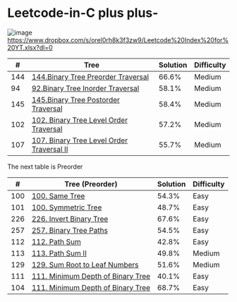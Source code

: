 # Leetcode-in-C plus plus-

![image](https://user-images.githubusercontent.com/30942700/117527619-f8c34480-afff-11eb-9ff1-e06fffa3af3e.png) https://www.dropbox.com/s/orel0rh8k3f3zw9/Leetcode%20Index%20for%20YT.xlsx?dl=0


|   #  |   Tree    |     Solution      |       Difficulty      |
|-----|-----------|----------|------------|
| 144 |    [144.Binary Tree Preorder Traversal](https://github.com/Xenorock/Leetcode-in-CPlusPlus-/issues/1#issue-880340987)  |66.6%|Medium| 
| 94  |   [92.Binary Tree Inorder Traversal ](https://github.com/Xenorock/Leetcode-in-CPlusPlus-/issues/2#issue-880359391)    |58.1%|Medium|
| 145  |   [145.Binary Tree Postorder Traversal ](https://github.com/Xenorock/Leetcode-in-CPlusPlus-/issues/3#issue-881027097)    |58.4%|Medium|
| 102  |   [102. Binary Tree Level Order Traversal ](https://github.com/Xenorock/Leetcode-in-CPlusPlus-/issues/4#issue-882163283)    |57.2%|Medium|
| 107  |   [107. Binary Tree Level Order Traversal II ](https://github.com/Xenorock/Leetcode-in-CPlusPlus-/issues/5#issue-882169542)    |55.7%|Medium|




The next table is Preorder

|   #  |   Tree (Preorder)           |     Solution      |       Difficulty      |
|-----|-----------|----------|------------|
| 100  |   [100. Same Tree  ](https://github.com/Xenorock/Leetcode-in-CPlusPlus-/issues/6#issue-886288566)    |54.3%|Easy|
| 101  |   [100. Symmetric Tree  ](https://github.com/Xenorock/Leetcode-in-CPlusPlus-/issues/7#issue-886361496)    |48.7%|Easy|
| 226  |   [226. Invert Binary Tree](https://github.com/Xenorock/Leetcode-in-CPlusPlus-/issues/8#issue-889945862)    |67.6%|Easy|
| 257  |   [257. Binary Tree Paths](https://github.com/Xenorock/Leetcode-in-CPlusPlus-/issues/9#issue-890004137)    |54.5%|Easy|
| 112  |   [112. Path Sum](https://github.com/Xenorock/Leetcode-in-CPlusPlus-/issues/10#issue-890023079)    |42.8%|Easy|
| 113  |   [113. Path Sum II](https://github.com/Xenorock/Leetcode-in-CPlusPlus-/issues/11#issue-891896223)    |49.8%|Medium|
| 129  |   [129. Sum Root to Leaf Numbers ](https://github.com/Xenorock/Leetcode-in-CPlusPlus-/issues/12#issue-891992052)    |51.6%|Medium|
| 111  |   [111. Minimum Depth of Binary Tree](https://github.com/Xenorock/Leetcode-in-CPlusPlus-/issues/13#issue-894137709)    |40.1%|Easy|
| 104  |   [111. Minimum Depth of Binary Tree](https://github.com/Xenorock/Leetcode-in-CPlusPlus-/issues/14#issue-894149420)    |68.7%|Easy|

